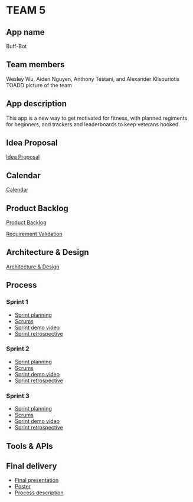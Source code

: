 # TEAM 5

## App name
Buff-Bot
## Team members

Wesley Wu, Aiden Nguyen, Anthony Testani, and Alexander Klisouriotis
TOADD picture of the team

## App description
This app is a new way to get motivated for fitness, with planned regiments for beginners, and trackers and leaderboards to keep veterans hooked.
## Idea Proposal
[Idea Proposal](https://docs.google.com/document/d/1-2mf7BlIIZyr6bSRgUvvQRJEN9nClBOUSZ32IOauevg/edit?usp=sharing)

## Calendar
[Calendar](https://calendar.google.com/calendar/u/0?cid=aXZoMmU3NjhzMjRkdGlxZWYwcXZvbzhxcjBAZ3JvdXAuY2FsZW5kYXIuZ29vZ2xlLmNvbQ)

## Product Backlog
[Product Backlog](https://docs.google.com/spreadsheets/d/1TxxvPksIid2ZLBNWCzeF92_CP9E5pVampBs1OXtXnNs/edit)

[Requirement Validation](https://docs.google.com/document/d/1PRvenuOUbubjQ3gFEUYluQxH_0zGCpESfvwdeY30O3U/edit?usp=sharing)

## Architecture & Design
[Architecture & Design]()

## Process

### Sprint 1

* [Sprint planning]()
* [Scrums](https://drive.google.com/drive/folders/12I36c0Ec8odGg4_dmFaJa_SX8lojU6S7?usp=sharing)
* [Sprint demo video]()
* [Sprint retrospective]()

### Sprint 2

* [Sprint planning](https://docs.google.com/document/d/1TytiRo2TNjF0Jqf9OV2PVUxYqeXs7blXgJwTQWplBLI/edit?usp=sharing)
* [Scrums]()
* [Sprint demo video]()
* [Sprint retrospective]()

### Sprint 3

* [Sprint planning](https://docs.google.com/document/d/1P4nG1RjxHRmeFRHRZLwBGmXb3zKva8YRLRukHDanl70/edit?usp=sharing)
* [Scrums](https://drive.google.com/drive/folders/1rFaRE4-fISCNYC8GTl70-d2q0JuSjX03?usp=sharing)
* [Sprint demo video](https://drive.google.com/file/d/1Sc-F98nQGLKvODT4WUgb_YTobtoaVTqS/view?usp=sharing)
* [Sprint retrospective](https://docs.google.com/document/d/1S32bCGcO3zlW9dG5hsTH7_DXSBPVUCBRuAqSpv2L6TI/edit?usp=sharing)

## Tools & APIs

## Final delivery

* [Final presentation]()
* [Poster]()
* [Process description]()


